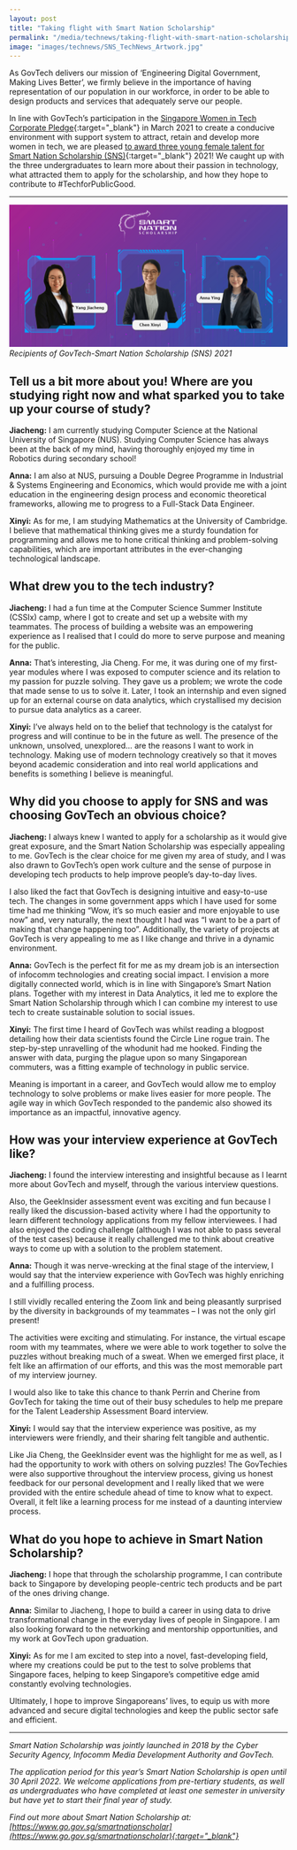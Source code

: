```yaml
---
layout: post
title: "Taking flight with Smart Nation Scholarship"
permalink: "/media/technews/taking-flight-with-smart-nation-scholarship"
image: "images/technews/SNS_TechNews_Artwork.jpg"
---
```

As GovTech delivers our mission of ‘Engineering Digital Government, Making Lives Better’, we firmly believe in the importance of having representation of our population in our workforce, in order to be able to design products and services that adequately serve our people. 

In line with GovTech’s participation in the [Singapore Women in Tech Corporate Pledge](https://sgtech.org.sg/SGTECH/Web/Initiatives/SG-Women-in-Tech-Company-Pledge/SG-Women-in-Tech-Company-Pledge.aspx){:target="_blank"} in March 2021 to create a conducive environment with support system to attract, retain and develop more women in tech, we are pleased [to award three young female talent for Smart Nation Scholarship (SNS)](https://www.imda.gov.sg/news-and-events/Media-Room/Media-Releases/2021/Smart-Nation-Scholarship-2021-Welcomes-Most-Number-of-Female-Recipients-since-Inception){:target="_blank"} 2021! We caught up with the three undergraduates to learn more about their passion in technology, what attracted them to apply for the scholarship, and how they hope to contribute to #TechforPublicGood. 

---

![Recipients of GovTech-Smart Nation Scholarship (SNS) 2021](/images/technews/SNS_TechNews_Artwork.jpg)*Recipients of GovTech-Smart Nation Scholarship (SNS) 2021*

## Tell us a bit more about you! Where are you studying right now and what sparked you to take up your course of study?

**Jiacheng:** I am currently studying Computer Science at the National University of Singapore (NUS). Studying Computer Science has always been at the back of my mind, having thoroughly enjoyed my time in Robotics during secondary school!

**Anna:** I am also at NUS, pursuing a Double Degree Programme in Industrial & Systems Engineering and Economics, which would provide me with a joint education in the engineering design process and economic theoretical frameworks, allowing me to progress to a Full-Stack Data Engineer.

**Xinyi:** As for me, I am studying Mathematics at the University of Cambridge. I believe that mathematical thinking gives me a sturdy foundation for programming and allows me to hone critical thinking and problem-solving capabilities, which are important attributes in the ever-changing technological landscape. 

## What drew you to the tech industry? 

**Jiacheng:** I had a fun time at the Computer Science Summer Institute (CSSIx) camp, where I got to create and set up a website with my teammates. The process of building a website was an empowering experience as I realised that I could do more to serve purpose and meaning for the public.

**Anna:** That’s interesting, Jia Cheng. For me, it was during one of my first-year modules where I was exposed to computer science and its relation to my passion for puzzle solving. They gave us a problem; we wrote the code that made sense to us to solve it. Later, I took an internship and even signed up for an external course on data analytics, which crystallised my decision to pursue data analytics as a career. 

**Xinyi:** I’ve always held on to the belief that technology is the catalyst for progress and will continue to be in the future as well. The presence of the unknown, unsolved, unexplored… are the reasons I want to work in technology. Making use of modern technology creatively so that it moves beyond academic consideration and into real world applications and benefits is something I believe is meaningful.

## Why did you choose to apply for SNS and was choosing GovTech an obvious choice?

**Jiacheng:** I always knew I wanted to apply for a scholarship as it would give great exposure, and the Smart Nation Scholarship was especially appealing to me. GovTech is the clear choice for me given my area of study, and I was also drawn to GovTech’s open work culture and the sense of purpose in developing tech products to help improve people’s day-to-day lives.

I also liked the fact that GovTech is designing intuitive and easy-to-use tech. The changes in some government apps which I have used for some time had me thinking “Wow, it’s so much easier and more enjoyable to use now” and, very naturally, the next thought I had was “I want to be a part of making that change happening too”. Additionally, the variety of projects at GovTech is very appealing to me as I like change and thrive in a dynamic environment. 

**Anna:** GovTech is the perfect fit for me as my dream job is an intersection of infocomm technologies and creating social impact. I envision a more digitally connected world, which is in line with Singapore’s Smart Nation plans. Together with my interest in Data Analytics, it led me to explore the Smart Nation Scholarship through which I can combine my interest to use tech to create sustainable solution to social issues.

**Xinyi:** The first time I heard of GovTech was whilst reading a blogpost detailing how their data scientists found the Circle Line rogue train. The step-by-step unravelling of the whodunit had me hooked. Finding the answer with data, purging the plague upon so many Singaporean commuters, was a fitting example of technology in public service.

Meaning is important in a career, and GovTech would allow me to employ technology to solve problems or make lives easier for more people. The agile way in which GovTech responded to the pandemic also showed its importance as an impactful, innovative agency.

## How was your interview experience at GovTech like? 

**Jiacheng:** I found the interview interesting and insightful because as I learnt more about GovTech and myself, through the various interview questions. 

Also, the GeekInsider assessment event was exciting and fun because I really liked the discussion-based activity where I had the opportunity to learn different technology applications from my fellow interviewees. I had also enjoyed the coding challenge (although I was not able to pass several of the test cases) because it really challenged me to think about creative ways to come up with a solution to the problem statement. 

**Anna:** Though it was nerve-wrecking at the final stage of the interview, I would say that the interview experience with GovTech was highly enriching and a fulfilling process. 

I still vividly recalled entering the Zoom link and being pleasantly surprised by the diversity in backgrounds of my teammates – I was not the only girl present!

The activities were exciting and stimulating. For instance, the virtual escape room with my teammates, where we were able to work together to solve the puzzles without breaking much of a sweat. When we emerged first place, it felt like an affirmation of our efforts, and this was the most memorable part of my interview journey. 

I would also like to take this chance to thank Perrin and Cherine from GovTech for taking the time out of their busy schedules to help me prepare for the Talent Leadership Assessment Board interview.

**Xinyi:** I would say that the interview experience was positive, as my interviewers were friendly, and their sharing felt tangible and authentic. 

Like Jia Cheng, the GeekInsider event was the highlight for me as well, as I had the opportunity to work with others on solving puzzles! The GovTechies were also supportive throughout the interview process, giving us honest feedback for our personal development and I really liked that we were provided with the entire schedule ahead of time to know what to expect. Overall, it felt like a learning process for me instead of a daunting interview process.

## What do you hope to achieve in Smart Nation Scholarship?

**Jiacheng:** I hope that through the scholarship programme, I can contribute back to Singapore by developing people-centric tech products and be part of the ones driving change. 

**Anna:** Similar to Jiacheng, I hope to build a career in using data to drive transformational change in the everyday lives of people in Singapore. I am also looking forward to the networking and mentorship opportunities, and my work at GovTech upon graduation.

**Xinyi:** As for me I am excited to step into a novel, fast-developing field, where my creations could be put to the test to solve problems that Singapore faces, helping to keep Singapore’s competitive edge amid constantly evolving technologies. 

Ultimately, I hope to improve Singaporeans’ lives, to equip us with more advanced and secure digital technologies and keep the public sector safe and efficient.

---

*Smart Nation Scholarship was jointly launched in 2018 by the Cyber Security Agency, Infocomm Media Development Authority and GovTech.*

*The application period for this year’s Smart Nation Scholarship is open until 30 April 2022. We welcome applications from pre-tertiary students, as well as undergraduates who have completed at least one semester in university but have yet to start their final year of study.*

*Find out more about Smart Nation Scholarship at: [https://www.go.gov.sg/smartnationscholar](https://www.go.gov.sg/smartnationscholar){:target="_blank"}*

